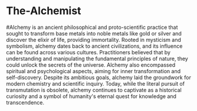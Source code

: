# The-Alchemist

#Alchemy is an ancient philosophical and proto-scientific practice that sought to transform base metals into noble metals like gold or silver and discover the elixir of life, providing immortality. Rooted in mysticism and symbolism, alchemy dates back to ancient civilizations, and its influence can be found across various cultures. Practitioners believed that by understanding and manipulating the fundamental principles of nature, they could unlock the secrets of the universe. Alchemy also encompassed spiritual and psychological aspects, aiming for inner transformation and self-discovery. Despite its ambitious goals, alchemy laid the groundwork for modern chemistry and scientific inquiry. Today, while the literal pursuit of transmutation is obsolete, alchemy continues to captivate as a historical curiosity and a symbol of humanity's eternal quest for knowledge and transcendence.
